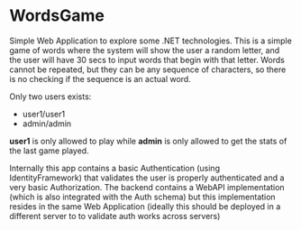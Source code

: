 # WordsGame
<p>Simple Web Application to explore some .NET technologies. This is a simple game of words where the system will show the user a random letter, and the user will have 30 secs to input words that begin with that letter. Words cannot be repeated, but they can be any sequence of characters, so there is no checking if the sequence is an actual word.</p>
<p>Only two users exists: 
<ul>
<li>user1/user1</li>
<li>admin/admin</li>
</ul></p>
<p><b>user1</b> is only allowed to play while <b>admin</b> is only allowed to get the stats of the last game played.</p>
<p>Internally this app contains a basic Authentication (using IdentityFramework) that validates the user is properly authenticated and a very basic Authorization. The backend contains a WebAPI implementation (which is also integrated with the Auth schema) but this implementation resides in the same Web Application (ideally this should be deployed in a different server to to validate auth works across servers)</p>
